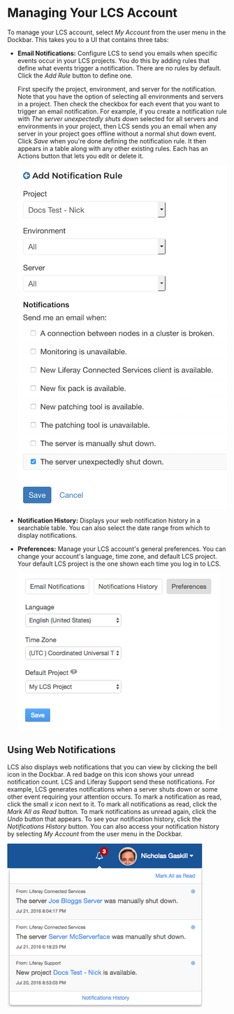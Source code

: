 # Managing Your LCS Account [](id=managing-your-lcs-account)

To manage your LCS account, select *My Account* from the user menu in the 
Dockbar. This takes you to a UI that contains three tabs: 

-   **Email Notifications:** Configure LCS to send you emails when specific 
    events occur in your LCS projects. You do this by adding rules that define 
    what events trigger a notification. There are no rules by default. Click the 
    *Add Rule* button to define one. 

    First specify the project, environment, and server for the notification. 
    Note that you have the option of selecting all environments and servers in a
    project. Then check the checkbox for each event that you want to trigger an 
    email notification. For example, if you create a notification rule with *The 
    server unexpectedly shuts down* selected for all servers and environments in 
    your project, then LCS sends you an email when any server in your project 
    goes offline without a normal shut down event. Click *Save* when you're done 
    defining the notification rule. It then appears in a table along with any 
    other existing rules. Each has an Actions button that lets you edit or 
    delete it. 

    ![Figure 1: You can add rules to determine the events that trigger notifications.](../../../images-dxp/lcs-add-notification-rule.png)

-   **Notification History:** Displays your web notification history in a 
    searchable table. You can also select the date range from which to display 
    notifications. 

-   **Preferences:** Manage your LCS account's general preferences. You can 
    change your account's language, time zone, and default LCS project. Your 
    default LCS project is the one shown each time you log in to LCS. 

    ![Figure 2: You can change your LCS account's general preferences.](../../../images-dxp/lcs-account-preferences.png)

## Using Web Notifications [](id=using-web-notifications)

LCS also displays web notifications that you can view by clicking the bell icon 
in the Dockbar. A red badge on this icon shows your unread notification count. 
LCS and Liferay Support send these notifications. For example, LCS generates 
notifications when a server shuts down or some other event requiring your 
attention occurs. To mark a notification as read, click the small *x* icon next 
to it. To mark all notifications as read, click the *Mark All as Read* button. 
To mark notifications as unread again, click the *Undo* button that appears. To 
see your notification history, click the *Notifications History* button. You can 
also access your notification history by selecting *My Account* from the user 
menu in the Dockbar. 

![Figure 3: Web notifications let you know what's happening in your LCS projects.](../../../images-dxp/lcs-user-web-notifications.png)
